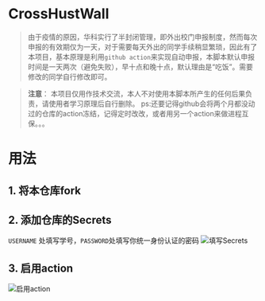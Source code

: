 # CrossHustWall
> 由于疫情的原因，华科实行了半封闭管理，即外出校门申报制度，然而每次申报的有效期仅为一天，对于需要每天外出的同学手续稍显繁琐，因此有了本项目，基本原理是利用`github action`来实现自动申报，本脚本默认申报时间是一天两次（避免失败），早十点和晚十点，默认理由是“吃饭”。需要修改的同学自行修改即可。

> **注意**： 本项目仅用作技术交流，本人不对使用本脚本所产生的任何后果负责，请使用者学习原理后自行删除。
> ps:还要记得github会将两个月都没动过的仓库的action冻结，记得定时改改，或者用另一个action来做进程互保。。。 

# 用法

## 1. 将本仓库fork

## 2. 添加仓库的Secrets

`USERNAME` 处填写学号，`PASSWORD`处填写你统一身份认证的密码
![填写Secrets](./img1.png)
## 3.  启用action
![启用action](./img2.png)

